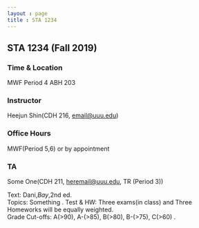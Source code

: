 ```yaml
---
layout : page
title : STA 1234
---
```


## STA 1234 (Fall 2019)

### Time & Location
MWF Period 4 ABH 203

### Instructor
Heejun Shin(CDH 216, email@uuu.edu)

### Office Hours
MWF(Period 5,6) or by appointment

### TA
Some One(CDH 211, heremail@uuu.edu, TR (Period 3))

Text: Dani,_Bay_,2nd ed.  
Topics: Something . 
Test & HW: Three exams(in class) and Three Homeworks will be equally weighted.  
Grade Cut-offs: A(>90), A-(>85), B(>80), B-(>75), C(>60) . 
